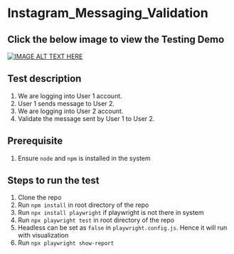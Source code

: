 # Instagram_Messaging_Validation
## Click the below image to view the Testing Demo  
[![IMAGE ALT TEXT HERE](https://img.youtube.com/vi/ElY_PqEfuqU/0.jpg)](https://www.youtube.com/watch?v=ElY_PqEfuqU&ab_channel=JananiElangovan)


## Test description
1. We are logging into User 1 account.
2. User 1 sends message to User 2.
3. We are logging into User 2 account.
4. Validate the message sent by User 1 to User 2.


## Prerequisite
1. Ensure `node` and `npm` is installed in the system

## Steps to run the test 

1. Clone the repo
2. Run `npm install` in root directory of the repo
3. Run `npx install playwright` if playwright is not there in system
4. Run `npx playwright test` in root directory of the repo
5. Headless can be set as `false` in `playwright.config.js`. Hence it will run with visualization
6. Run `npx playwright show-report`
